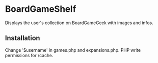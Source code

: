 BoardGameShelf
==============

Displays the user's collection on BoardGameGeek with images and infos.

Installation
------------
Change '$username' in games.php and expansions.php. PHP write permissions for /cache.